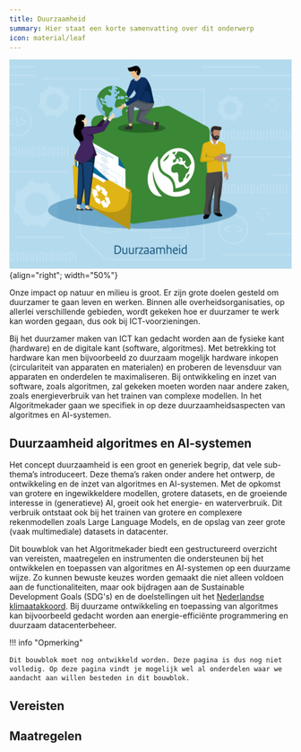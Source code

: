 ```yaml
---
title: Duurzaamheid
summary: Hier staat een korte samenvatting over dit onderwerp
icon: material/leaf
---
```


![duurzaamheid](../../afbeeldingen/bouwblokken/duurzaamheid.jpg "visuele weergave duurzaamheid"){align="right"; width="50%"}

Onze impact op natuur en milieu is groot. 
Er zijn grote doelen gesteld om duurzamer te gaan leven en werken. Binnen alle overheidsorganisaties, op allerlei verschillende gebieden, wordt gekeken hoe er duurzamer te werk kan worden gegaan, dus ook bij ICT-voorzieningen. 

Bij het duurzamer maken van ICT kan gedacht worden aan de fysieke kant (hardware) en de digitale kant (software, algoritmes).
Met betrekking tot hardware kan men bijvoorbeeld zo duurzaam mogelijk hardware inkopen (circulariteit van apparaten en materialen) en proberen de levensduur van apparaten en onderdelen te maximaliseren. Bij ontwikkeling en inzet van software, zoals algoritmen, zal gekeken moeten worden naar andere zaken, zoals energieverbruik van het trainen van complexe modellen.
In het Algoritmekader gaan we specifiek in op deze duurzaamheidsaspecten van algoritmes en AI-systemen. 

## Duurzaamheid algoritmes en AI-systemen 
Het concept duurzaamheid is een groot en generiek begrip, dat vele sub-thema’s introduceert. 
Deze thema’s raken onder andere het ontwerp, de ontwikkeling en de inzet van algoritmes en AI-systemen. 
Met de opkomst van grotere en ingewikkeldere modellen, grotere datasets, en de groeiende interesse in (generatieve) AI, groeit ook het energie- en waterverbruik.
Dit verbruik ontstaat ook bij het trainen van grotere en complexere rekenmodellen zoals Large Language Models, en de opslag van zeer grote (vaak multimediale) datasets in datacenter. 

Dit bouwblok van het Algoritmekader biedt een gestructureerd overzicht van vereisten, maatregelen en instrumenten die ondersteunen bij het ontwikkelen en toepassen van algoritmes en AI-systemen op een duurzame wijze.
Zo kunnen bewuste keuzes worden gemaakt die niet alleen voldoen aan de functionaliteiten, maar ook bijdragen aan de Sustainable Development Goals (SDG's) en de doelstellingen uit het [Nederlandse klimaatakkoord](https://www.rijksoverheid.nl/onderwerpen/klimaatverandering/klimaatakkoord/wat-is-het-klimaatakkoord).
Bij duurzame ontwikkeling en toepassing van algoritmes kan bijvoorbeeld gedacht worden aan energie-efficiënte programmering en duurzaam datacenterbeheer. 

!!! info "Opmerking"

    Dit bouwblok moet nog ontwikkeld worden. Deze pagina is dus nog niet volledig. Op deze pagina vindt je mogelijk wel al onderdelen waar we aandacht aan willen besteden in dit bouwblok. 

## Vereisten

<!-- list_vereisten bouwblok/duurzaamheid -->


## Maatregelen

<!-- list_maatregelen bouwblok/duurzaamheid -->
